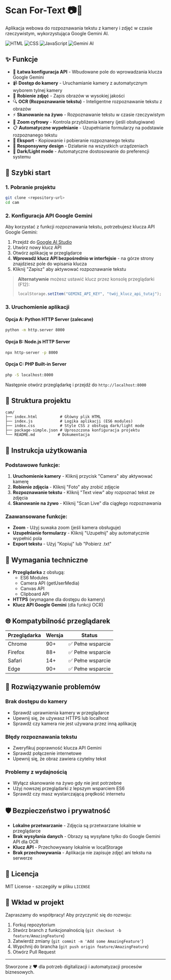 # Scan For-Text 📷📝

Aplikacja webowa do rozpoznawania tekstu z kamery i zdjęć w czasie rzeczywistym, wykorzystująca Google Gemini AI.

![HTML](https://img.shields.io/badge/HTML5-E34F26?style=flat&logo=html5&logoColor=white)
![CSS](https://img.shields.io/badge/CSS3-1572B6?style=flat&logo=css3&logoColor=white)
![JavaScript](https://img.shields.io/badge/JavaScript-F7DF1E?style=flat&logo=javascript&logoColor=black)
![Gemini AI](https://img.shields.io/badge/Gemini_AI-4285F4?style=flat&logo=google&logoColor=white)

## ✨ Funkcje

- 🔑 **Łatwa konfiguracja API** - Wbudowane pole do wprowadzania klucza Google Gemini
- 📹 **Dostęp do kamery** - Uruchamianie kamery z automatycznym wyborem tylnej kamery
- 📸 **Robienie zdjęć** - Zapis obrazów w wysokiej jakości
- 🔍 **OCR (Rozpoznawanie tekstu)** - Inteligentne rozpoznawanie tekstu z obrazów
- ⚡ **Skanowanie na żywo** - Rozpoznawanie tekstu w czasie rzeczywistym
- 🔄 **Zoom cyfrowy** - Kontrola przybliżenia kamery (jeśli obsługiwane)
- 📋 **Automatyczne wypełnianie** - Uzupełnianie formularzy na podstawie rozpoznanego tekstu
- 💾 **Eksport** - Kopiowanie i pobieranie rozpoznanego tekstu
- 📱 **Responsywny design** - Działanie na wszystkich urządzeniach
- 🌙 **Dark/Light mode** - Automatyczne dostosowanie do preferencji systemu

## 🚀 Szybki start

### 1. Pobranie projektu

```bash
git clone <repository-url>
cd cam
```

### 2. Konfiguracja API Google Gemini

Aby korzystać z funkcji rozpoznawania tekstu, potrzebujesz klucza API Google Gemini:

1. Przejdź do [Google AI Studio](https://makersuite.google.com/app/apikey)
2. Utwórz nowy klucz API
3. Otwórz aplikację w przeglądarce
4. **Wprowadź klucz API bezpośrednio w interfejsie** - na górze strony znajdziesz pole do wpisania klucza
5. Kliknij "Zapisz" aby aktywować rozpoznawanie tekstu

> **Alternatywnie** możesz ustawić klucz przez konsolę przeglądarki (F12):
>
> ```javascript
> localStorage.setItem("GEMINI_API_KEY", "twój_klucz_api_tutaj");
> ```

### 3. Uruchomienie aplikacji

#### Opcja A: Python HTTP Server (zalecane)

```bash
python -m http.server 8000
```

#### Opcja B: Node.js HTTP Server

```bash
npx http-server -p 8000
```

#### Opcja C: PHP Built-in Server

```bash
php -S localhost:8000
```

Następnie otwórz przeglądarkę i przejdź do `http://localhost:8000`

## 📁 Struktura projektu

```
cam/
├── index.html          # Główny plik HTML
├── index.js            # Logika aplikacji (ES6 modules)
├── index.css           # Style CSS z obsługą dark/light mode
├── package-simple.json # Uproszczona konfiguracja projektu
└── README.md          # Dokumentacja
```

## 🎯 Instrukcja użytkowania

### Podstawowe funkcje:

1. **Uruchomienie kamery** - Kliknij przycisk "Camera" aby aktywować kamerę
2. **Robienie zdjęcia** - Kliknij "Foto" aby zrobić zdjęcie
3. **Rozpoznawanie tekstu** - Kliknij "Text view" aby rozpoznać tekst ze zdjęcia
4. **Skanowanie na żywo** - Kliknij "Scan Live" dla ciągłego rozpoznawania

### Zaawansowane funkcje:

- **Zoom** - Użyj suwaka zoom (jeśli kamera obsługuje)
- **Uzupełnianie formularzy** - Kliknij "Uzupełnij" aby automatycznie wypełnić pola
- **Export tekstu** - Użyj "Kopiuj" lub "Pobierz .txt"

## 🔧 Wymagania techniczne

- **Przeglądarka** z obsługą:
  - ES6 Modules
  - Camera API (getUserMedia)
  - Canvas API
  - Clipboard API
- **HTTPS** (wymagane dla dostępu do kamery)
- **Klucz API Google Gemini** (dla funkcji OCR)

## 🌐 Kompatybilność przeglądarek

| Przeglądarka | Wersja | Status            |
| ------------ | ------ | ----------------- |
| Chrome       | 90+    | ✅ Pełne wsparcie |
| Firefox      | 88+    | ✅ Pełne wsparcie |
| Safari       | 14+    | ✅ Pełne wsparcie |
| Edge         | 90+    | ✅ Pełne wsparcie |

## 🐛 Rozwiązywanie problemów

### Brak dostępu do kamery

- Sprawdź uprawnienia kamery w przeglądarce
- Upewnij się, że używasz HTTPS lub localhost
- Sprawdź czy kamera nie jest używana przez inną aplikację

### Błędy rozpoznawania tekstu

- Zweryfikuj poprawność klucza API Gemini
- Sprawdź połączenie internetowe
- Upewnij się, że obraz zawiera czytelny tekst

### Problemy z wydajnością

- Wyłącz skanowanie na żywo gdy nie jest potrzebne
- Użyj nowszej przeglądarki z lepszym wsparciem ES6
- Sprawdź czy masz wystarczającą prędkość internetu

## 🛡️ Bezpieczeństwo i prywatność

- **Lokalne przetwarzanie** - Zdjęcia są przetwarzane lokalnie w przeglądarce
- **Brak wysyłania danych** - Obrazy są wysyłane tylko do Google Gemini API dla OCR
- **Klucz API** - Przechowywany lokalnie w localStorage
- **Brak przechowywania** - Aplikacja nie zapisuje zdjęć ani tekstu na serwerze

## 📄 Licencja

MIT License - szczegóły w pliku `LICENSE`

## 🤝 Wkład w projekt

Zapraszamy do współpracy! Aby przyczynić się do rozwoju:

1. Forkuj repozytorium
2. Stwórz branch z funkcjonalnością (`git checkout -b feature/AmazingFeature`)
3. Zatwierdź zmiany (`git commit -m 'Add some AmazingFeature'`)
4. Wypchnij do brancha (`git push origin feature/AmazingFeature`)
5. Otwórz Pull Request

---

Stworzone z ❤️ dla potrzeb digitalizacji i automatyzacji procesów biznesowych.
